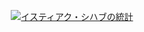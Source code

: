<p align="center">
  <a href="https://github.com/istiakshihab" class="rich-diff-level-one">
    <img src="https://github-readme-stats.vercel.app/api?username=istiakshihab&&show_icons=true&theme=tokyonight" alt="イスティアク・シハブの統計" >
  </a>
</p>